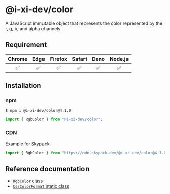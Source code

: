 # @i-xi-dev/color

A JavaScript immutable object that represents the color represented by the r, g, b, and alpha channels.


## Requirement

| Chrome | Edge | Firefox | Safari | Deno | Node.js |
| :---: | :---: | :---: | :---: | :---: | :---: |
| ✅ | ✅ | ✅ | ✅ | ✅ | ✅ |


## Installation

### npm

```console
$ npm i @i-xi-dev/color@4.1.0
```

```javascript
import { RgbColor } from "@i-xi-dev/color";
```

### CDN

Example for Skypack
```javascript
import { RgbColor } from "https://cdn.skypack.dev/@i-xi-dev/color@4.1.0";
```

## Reference documentation

- [`RgbColor` class](https://doc.deno.land/https://raw.githubusercontent.com/i-xi-dev/color.es/4.1.0/mod.ts/~/RgbColor)
- [`CssColorFormat` static class](https://doc.deno.land/https://raw.githubusercontent.com/i-xi-dev/color.es/4.1.0/mod.ts/~/CssColorFormat)

